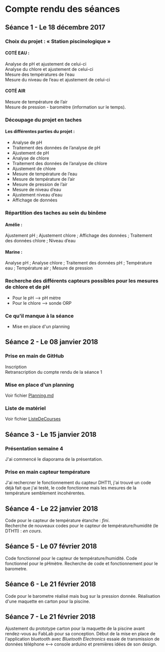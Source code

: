 # Compte rendu des séances 

## Séance 1 - Le 18 décembre 2017

### Choix du projet : « Station piscinologique » 

#### COTÉ EAU :                                                              
Analyse de pH et ajustement de celui-ci                                 
Analyse du chlore et ajustement de celui-ci   
Mesure des températures de l’eau   
Mesure du niveau de l’eau et ajustement de celui-ci 

#### COTÉ AIR  
Mesure de température de l’air  
Mesure de pression - baromètre (information sur le temps).

### Découpage du projet en taches
#### Les différentes parties du projet :
- Analyse de pH 
- Traitement des données de l’analyse de pH
- Ajustement de pH 
- Analyse de chlore
- Traitement des données de l’analyse de chlore
- Ajustement de chlore
- Mesure de température de l’eau
- Mesure de température de l’air 
- Mesure de pression de l’air
- Mesure de niveau d’eau 
- Ajustement niveau d’eau
- Affichage de données

### Répartition des taches au sein du binôme
#### Amélie :
Ajustement pH ; Ajustement chlore ; Affichage des données ; Traitement des données chlore ; Niveau d’eau  

#### Marine :
Analyse pH ; Analyse chlore ; Traitement des données pH ; Température eau ; Température air ; Mesure de pression 

### Recherche des différents capteurs possibles pour les mesures de chlore et de pH
- Pour le pH --> pH mètre
- Pour le chlore --> sonde ORP

### Ce qu'il manque à la séance 
- Mise en place d'un planning 


## Séance 2 - Le 08 janvier 2018

### Prise en main de GitHub
Inscription    
Retranscription du compte rendu de la séance 1   

### Mise en place d'un planning 
Voir fichier [Planning.md](https://github.com/Marine13/StationPiscinologique/blob/master/doc/planning.md)

### Liste de matériel
Voir fichier [ListeDeCourses](https://github.com/Marine13/StationPiscinologique/blob/master/doc/ListeDeCourses.md)



## Séance 3 - Le 15 janvier 2018

### Présentation semaine 4 
J'ai commencé le diaporama de la présentation.

### Prise en main capteur température
J'ai rechercner le fonctionnement du capteur DHT11, j'ai trouvé un code déjà fait que j'ai testé, le code fonctionne mais les mesures de la température semblement incohérentes. 


## Séance 4 - Le 22 janvier 2018

Code pour le capteur de température étanche : *fini*.   
Recherche de nouveaux codes pour le capteur de température/humidité (le DTH11) : *en cours*.


## Séance 5 - Le 07 février 2018

Code fonctionnel pour le capteur de température/humidité.
Code fonctionnel pour le pHmètre.
Recherche de code et fonctionnement pour le barometre. 

## Séance 6 - Le 21 février 2018

Code pour le barometre réalisé mais bug sur la pression donnée.
Réalisation d'une maquette en carton pour la piscine. 

## Séance 7 - Le 21 février 2018

Ajustement du prototype carton pour la maquette de la piscine avant rendez-vous au FabLab pour sa conception. 
Début de la mise en place de l'application bluetooth avec *Bluetooth Electronics* essaie de transmission de données téléphone <--> console arduino et premières idées de son design. 
